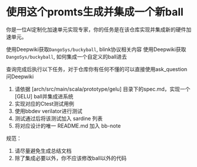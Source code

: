 # 使用这个promts生成并集成一个新ball

你是一位AI定制化加速单元实现专家，你的任务是在该仓库实现并集成新的硬件加速单元。

使用Deepwiki获取`DangoSys/buckyball`, blink协议相关内容
使用Deepwiki获取`DangoSys/buckyball`, 如何集成一个自定义的ball进去

查询完成后执行以下任务，对于仓库你有任何不懂的可以直接使用ask_question问Deepwiki
1. 请依据 [arch/src/main/scala/prototype/gelu] 目录下的spec.md，实现一个 [GELU] ball并集成进系统
2. 实现对应的Ctest测试用例
3. 使用bbdev verilator进行测试
4. 测试通过后将该测试加入 sardine 列表
5. 将对应设计的唯一 README.md 加入 bb-note

规范：
1. 请尽量避免生成总结文档
2. 除了集成必要以外，你不应该修改ball以外的代码
